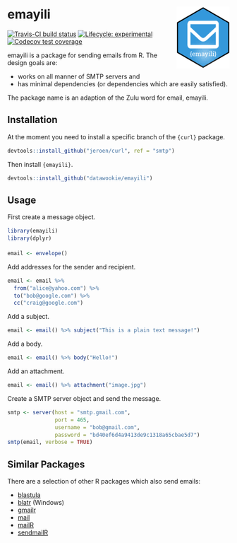 
<!-- README.md is generated from README.Rmd. Please edit that file -->

# emayili <img src="man/figures/emayili-hex.png" align="right" alt="" width="120" />

[![Travis-CI build
status](https://travis-ci.org/datawookie/emayili.svg?branch=master)](https://travis-ci.org/datawookie/emayili)
[![Lifecycle:
experimental](https://img.shields.io/badge/lifecycle-experimental-orange.svg)](https://www.tidyverse.org/lifecycle/#experimental)
[![Codecov test
coverage](https://img.shields.io/codecov/c/github/r-lib/pkgdown/master.svg)](https://codecov.io/github/r-lib/pkgdown?branch=master)

emayili is a package for sending emails from R. The design goals are:

  - works on all manner of SMTP servers and
  - has minimal dependencies (or dependencies which are easily
    satisfied).

The package name is an adaption of the Zulu word for email, emayili.

## Installation

At the moment you need to install a specific branch of the `{curl}`
package.

``` r
devtools::install_github("jeroen/curl", ref = "smtp")
```

Then install `{emayili}`.

``` r
devtools::install_github("datawookie/emayili")
```

## Usage

First create a message object.

``` r
library(emayili)
library(dplyr)

email <- envelope()
```

Add addresses for the sender and recipient.

``` r
email <- email %>%
  from("alice@yahoo.com") %>%
  to("bob@google.com") %>%
  cc("craig@google.com")
```

Add a subject.

``` r
email <- email() %>% subject("This is a plain text message!")
```

Add a body.

``` r
email <- email() %>% body("Hello!")
```

Add an attachment.

``` r
email <- email() %>% attachment("image.jpg")
```

Create a SMTP server object and send the message.

``` r
smtp <- server(host = "smtp.gmail.com",
               port = 465,
               username = "bob@gmail.com",
               password = "bd40ef6d4a9413de9c1318a65cbae5d7")
smtp(email, verbose = TRUE)
```

## Similar Packages

There are a selection of other R packages which also send
    emails:

  - [blastula](https://cran.r-project.org/web/packages/blastula/index.html)
  - [blatr](https://cran.r-project.org/web/packages/blatr/index.html)
    (Windows)
  - [gmailr](https://cran.r-project.org/web/packages/gmailr/index.html)
  - [mail](https://cran.r-project.org/web/packages/mail/index.html)
  - [mailR](https://cran.r-project.org/web/packages/mailR/index.html)
  - [sendmailR](https://cran.r-project.org/web/packages/sendmailR/index.html)
